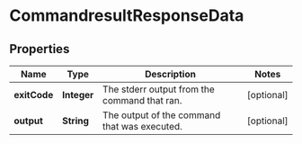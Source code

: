 # CommandresultResponseData

## Properties
Name | Type | Description | Notes
------------ | ------------- | ------------- | -------------
**exitCode** | **Integer** | The stderr output from the command that ran. |  [optional]
**output** | **String** | The output of the command that was executed. |  [optional]
